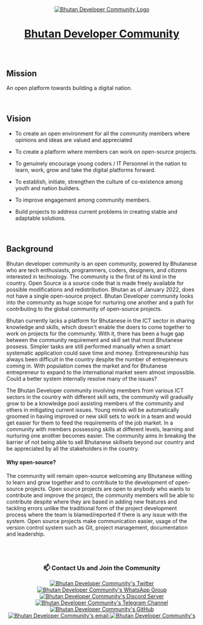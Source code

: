 <p align="center">
 <a target="_blank" href="https://www.devbt.org">
  <img src="https://devbt.org/assets/images/socials-cover.png" alt="Bhutan Developer Community Logo" />
 </a>
</p>

# <a href="https://www.devbt.org" target="_blank"> <p align="center">Bhutan Developer Community</p> </a>
 
 <br/>
 
<!--  Don't write above this -->
 
## Mission

An open platform towards building a digital nation. 

<br/>

## Vision

- To create an open environment for all the community members where opinions and ideas are valued and appreciated

- To create a platform where members can work on open-source projects.

- To genuinely encourage young coders / IT Personnel in the nation to learn, work, grow and take the digital platforms forward.

- To establish, initiate, strengthen the culture of co-existence among youth and nation builders.

- To improve engagement among community members.

- Build projects to address current problems in creating stable and adaptable solutions. 

<br/>

## Background

Bhutan developer community is an open community, powered by Bhutanese who are tech enthusiasts, programmers, coders, designers, and citizens interested in technology. The community is the first of its kind in the country. Open Source is a source code that is made freely available for possible modifications and redistribution. Bhutan as of January 2022, does not have a single open-source project. Bhutan Developer community looks into the community as huge scope for nurturing one another and a path for contributing to the global community of open-source projects.

Bhutan currently lacks a platform for Bhutanese in the ICT sector in sharing knowledge and skills, which doesn't enable the doers to come together to work on projects for the community. With it, there has been a huge gap between the community requirement and skill set that most Bhutanese possess. Simpler tasks are still performed manually when a smart systematic application could save time and money. Entrepreneurship has always been difficult in the country despite the number of entrepreneurs coming in. With population comes the market and for Bhutanese entrepreneur to expand to the international market seem almost impossible. Could a better system internally resolve many of the issues?

The Bhutan Developer community involving members from various ICT sectors in the country with different skill sets, the community will gradually grow to be a knowledge pool assisting members of the community and others in mitigating current issues. Young minds will be automatically groomed in having improved or new skill sets to work in a team and would get easier for them to feed the requirements of the job market. In a community with members possessing skills at different levels, learning and nurturing one another becomes easier. The community aims in breaking the barrier of not being able to sell Bhutanese skillsets beyond our country and be appreciated by all the stakeholders in the country.



#### Why open-source?

The community will remain open-source welcoming any Bhutanese willing to learn and grow together and to contribute to the development of open-source projects. Open source projects are open to anybody who wants to contribute and improve the project, the community members will be able to contribute despite where they are based in adding new features and tackling errors unlike the traditional form of the project development process where the team is blamed/reported if there is any issue with the system. Open source projects make communication easier, usage of the version control system such as Git, project management, documentation and leadership.

<br/>

<!-- Dont write anything below this -->

#
 
 ### <p align="center">📫 Contact Us and Join the Community </p>
 
<p align="center">
 <a href="https://twitter.com/btdevcommunity">
  <img src="https://img.shields.io/badge/Twitter-1DA1F2?style=for-the-badge&logo=twitter&logoColor=white" alt="Bhutan Developer Community's Twitter" />     
 </a>
 <a target="_blank" href="https://chat.whatsapp.com/ByKjpnV2ajsBiqG140WEI2">
  <img src="https://img.shields.io/badge/whatsapp-25D366?style=for-the-badge&logo=WhatsApp&logoColor=white" alt="Bhutan Developer Community's WhatsApp Group" />     
 </a>
 <a target="_blank" href="https://discord.gg/kfG4Z9qBEb">
  <img src="https://img.shields.io/badge/discord-7289DA?style=for-the-badge&logo=Discord&logoColor=white" alt="Bhutan Developer Community's Discord Server" />     
 </a>
 <a href="https://t.me/+0WfVhQysyQFiOTg1">
  <img src="https://img.shields.io/badge/Telegram-229ED9?style=for-the-badge&logo=telegram&logoColor=white" alt="Bhutan Developer Community's Telegram Channel" />   
 </a>
 <a target="_blank" href="https://github.com/BTDeveloperCommunity">
  <img src="https://img.shields.io/badge/GitHub-171515?style=for-the-badge&logo=github&logoColor=white" alt="Bhutan Developer Community's GitHub" />     
 </a>
 <a target="_blank" href="mailto:btdevelopercommunity@gmail.com">
  <img src="https://img.shields.io/badge/email-3357C0?style=for-the-badge&logo=gmail&logoColor=white" alt="Bhutan Developer Community's email" />     
 </a>
 <a target="_blank" href="https://www.devbt.org">
  <img src="https://img.shields.io/badge/Website-1EBBEE?style=for-the-badge&logo=internetexplorer&logoColor=white" alt="Bhutan Developer Community's" />     
 </a>
</p>

